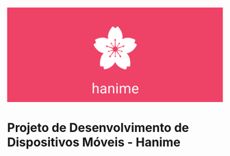 <p align="center">
  <img src="logo-hanime.svg" alt="Descrição da Imagem">
</p>

# Projeto de Desenvolvimento de Dispositivos Móveis - Hanime

